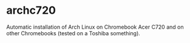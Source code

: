 # archc720
Automatic installation of Arch Linux on Chromebook Acer C720 and on other Chromebooks (tested on a Toshiba something).
